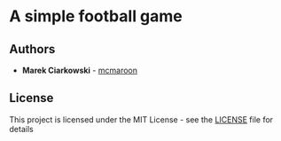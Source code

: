 # A simple football game

## Authors

* **Marek Ciarkowski** - [mcmaroon](https://github.com/mcmaroon)


## License

This project is licensed under the MIT License - see the [LICENSE](LICENSE) file for details